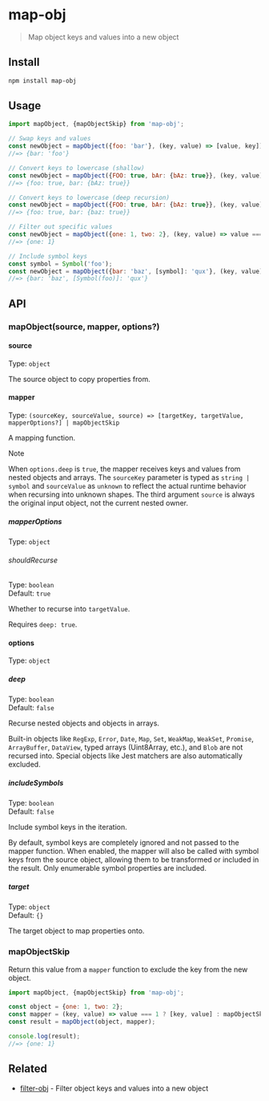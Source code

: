 # map-obj

> Map object keys and values into a new object

## Install

```sh
npm install map-obj
```

## Usage

```js
import mapObject, {mapObjectSkip} from 'map-obj';

// Swap keys and values
const newObject = mapObject({foo: 'bar'}, (key, value) => [value, key]);
//=> {bar: 'foo'}

// Convert keys to lowercase (shallow)
const newObject = mapObject({FOO: true, bAr: {bAz: true}}, (key, value) => [key.toLowerCase(), value]);
//=> {foo: true, bar: {bAz: true}}

// Convert keys to lowercase (deep recursion)
const newObject = mapObject({FOO: true, bAr: {bAz: true}}, (key, value) => [key.toLowerCase(), value], {deep: true});
//=> {foo: true, bar: {baz: true}}

// Filter out specific values
const newObject = mapObject({one: 1, two: 2}, (key, value) => value === 1 ? [key, value] : mapObjectSkip);
//=> {one: 1}

// Include symbol keys
const symbol = Symbol('foo');
const newObject = mapObject({bar: 'baz', [symbol]: 'qux'}, (key, value) => [key, value], {includeSymbols: true});
//=> {bar: 'baz', [Symbol(foo)]: 'qux'}
```

## API

### mapObject(source, mapper, options?)

#### source

Type: `object`

The source object to copy properties from.

#### mapper

Type: `(sourceKey, sourceValue, source) => [targetKey, targetValue, mapperOptions?] | mapObjectSkip`

A mapping function.

> [!NOTE]
> When `options.deep` is `true`, the mapper receives keys and values from nested objects and arrays. The `sourceKey` parameter is typed as `string | symbol` and `sourceValue` as `unknown` to reflect the actual runtime behavior when recursing into unknown shapes. The third argument `source` is always the original input object, not the current nested owner.

##### mapperOptions

Type: `object`

###### shouldRecurse

Type: `boolean`\
Default: `true`

Whether to recurse into `targetValue`.

Requires `deep: true`.

#### options

Type: `object`

##### deep

Type: `boolean`\
Default: `false`

Recurse nested objects and objects in arrays.

Built-in objects like `RegExp`, `Error`, `Date`, `Map`, `Set`, `WeakMap`, `WeakSet`, `Promise`, `ArrayBuffer`, `DataView`, typed arrays (Uint8Array, etc.), and `Blob` are not recursed into. Special objects like Jest matchers are also automatically excluded.

##### includeSymbols

Type: `boolean`\
Default: `false`

Include symbol keys in the iteration.

By default, symbol keys are completely ignored and not passed to the mapper function. When enabled, the mapper will also be called with symbol keys from the source object, allowing them to be transformed or included in the result. Only enumerable symbol properties are included.

##### target

Type: `object`\
Default: `{}`

The target object to map properties onto.

### mapObjectSkip

Return this value from a `mapper` function to exclude the key from the new object.

```js
import mapObject, {mapObjectSkip} from 'map-obj';

const object = {one: 1, two: 2};
const mapper = (key, value) => value === 1 ? [key, value] : mapObjectSkip;
const result = mapObject(object, mapper);

console.log(result);
//=> {one: 1}
```

## Related

- [filter-obj](https://github.com/sindresorhus/filter-obj) - Filter object keys and values into a new object
